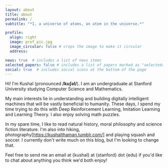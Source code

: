 ```yaml
---
layout: about
title: about
permalink: /
subtitle: "*I, a universe of atoms, an atom in the universe.*"

profile:
  align: right
  image: prof_pic.jpg
  image_circular: false # crops the image to make it circular
  address: 

news: true  # includes a list of news items
selected_papers: false # includes a list of papers marked as "selected={true}"
social: true  # includes social icons at the bottom of the page
---
```


Hi! I'm Kushal (pronounced **/kʊʃəl/**). I am an undergraduate at Stanford University studying Computer Science and Mathematics. 

My main interests lie in understanding and building digitally intelligent machines that will be vastly beneficial to humanity. These days, I spend my time trying to do this with Deep Reinforcement Learning, Imitation Learning and Learning Theory. I also enjoy solving math puzzles. 

In my spare time, I like to read natural history, moral philosophy and science fiction literature. I'm also into hiking, photography[https://kushalthaman.tumblr.com/] and playing squash and soccer. I currently don't write much on this blog, but I'm looking to change that. 

Feel free to send me an email at {kushal} at {stanford} dot {edu} if you'd like to chat about anything you think we'd both enjoy! 


